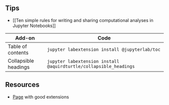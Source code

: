 ## Tips

* [[Ten simple rules for writing and sharing computational analyses in Jupyter Notebooks]]


| Add-on | Code |
| --- | --- |
| Table of contents | `jupyter labextension install @jupyterlab/toc` |
| Collapsible headings | `jupyter labextension install @aquirdturtle/collapsible_headings` |

## Resources
* [Page](https://github.com/mauhai/awesome-jupyterlab) with good extensions
